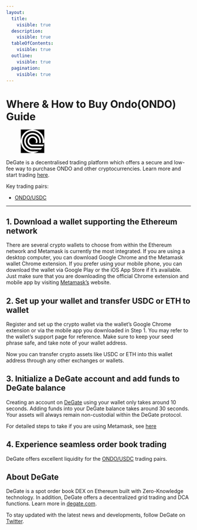```yaml
---
layout:
  title:
    visible: true
  description:
    visible: true
  tableOfContents:
    visible: true
  outline:
    visible: true
  pagination:
    visible: true
---
```


# Where & How to Buy Ondo(ONDO) Guide

<figure><img src="../images/ondo_0xfaba6f8e4a5e8ab82f62fe7c39859fa577269be31717575516053.jpg" alt="ONDO" width="64"><figcaption></figcaption></figure>

DeGate is a decentralised trading platform which offers a secure and low-fee way to purchase ONDO and other cryptocurrencies. Learn more and start trading [here](https://app.degate.com/trade/USDC/0xfaba6f8e4a5e8ab82f62fe7c39859fa577269be3?utm_source=howtobuy).&#x20;

Key trading pairs:

* [ONDO/USDC](https://app.degate.com/trade/USDC/0xfaba6f8e4a5e8ab82f62fe7c39859fa577269be3?utm_source=howtobuy)

***

## 1. Download a wallet supporting the Ethereum network

There are several crypto wallets to choose from within the Ethereum network and Metamask is currently the most integrated. If you are using a desktop computer, you can download Google Chrome and the Metamask wallet Chrome extension. If you prefer using your mobile phone, you can download the wallet via Google Play or the iOS App Store if it’s available. Just make sure that you are downloading the official Chrome extension and mobile app by visiting [Metamask’s](https://metamask.io/) website.

## 2. Set up your wallet and transfer USDC or ETH to wallet

Register and set up the crypto wallet via the wallet’s Google Chrome extension or via the mobile app you downloaded in Step 1. You may refer to the wallet’s support page for reference. Make sure to keep your seed phrase safe, and take note of your wallet address.&#x20;

Now you can transfer crypto assets like USDC or ETH into this wallet address through any other exchanges or wallets.

## 3. Initialize a DeGate account and add funds to DeGate balance

Creating an account on [DeGate](https://app.degate.com/?utm_source=ONDO_howtobuy) using your wallet only takes around 10 seconds. Adding funds into your DeGate balance takes around 30 seconds. Your assets will always remain non-custodial within the DeGate protocol.

For detailed steps to take if you are using Metamask, see [here](https://docs.degate.com/v/product_en/main-features/wallet-connectivity/metamask)

## 4. Experience seamless order book trading

DeGate offers excellent liquidity for the [ONDO/USDC](https://app.degate.com/trade/USDC/0xfaba6f8e4a5e8ab82f62fe7c39859fa577269be3?utm_source=howtobuy) trading pairs.&#x20;

## About DeGate

DeGate is a spot order book DEX on Ethereum built with Zero-Knowledge technology. In addition, DeGate offers a decentralized grid trading and DCA functions.  Learn more in [degate.com](https://degate.com/?utm_source=ONDO_howtobuy).

To stay updated with the latest news and developments, follow DeGate on [Twitter](https://twitter.com/degatedex).
